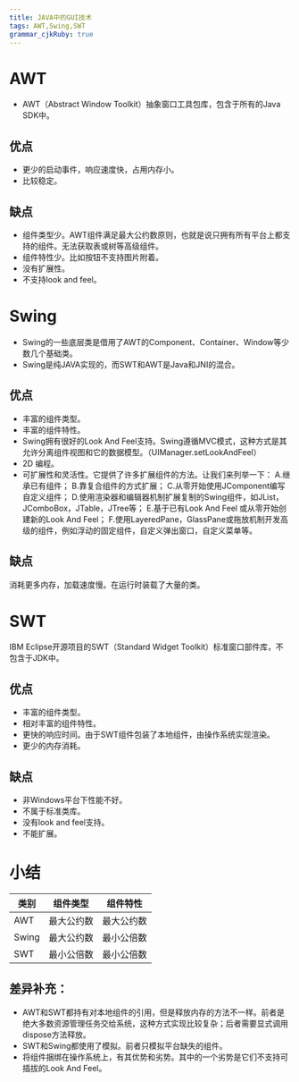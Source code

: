 ```yaml
---
title: JAVA中的GUI技术
tags: AWT,Swing,SWT
grammar_cjkRuby: true
---
```

# AWT
* AWT（Abstract Window Toolkit）抽象窗口工具包库，包含于所有的Java SDK中。
## 优点
* 更少的启动事件，响应速度快，占用内存小。
* 比较稳定。
## 缺点
* 组件类型少。AWT组件满足最大公约数原则，也就是说只拥有所有平台上都支持的组件。无法获取表或树等高级组件。
* 组件特性少。比如按钮不支持图片附着。
* 没有扩展性。
* 不支持look and feel。


# Swing
* Swing的一些底层类是借用了AWT的Component、Container、Window等少数几个基础类。
* Swing是纯JAVA实现的，而SWT和AWT是Java和JNI的混合。
## 优点
* 丰富的组件类型。
* 丰富的组件特性。
*   Swing拥有很好的Look And Feel支持。Swing遵循MVC模式，这种方式是其允许分离组件视图和它的数据模型。（UIManager.setLookAndFeel）
*   2D 编程。
*   可扩展性和灵活性。它提供了许多扩展组件的方法。让我们来列举一下：
   A.继承已有组件；
   B.靠复合组件的方式扩展；
   C.从零开始使用JComponent编写自定义组件；
   D.使用渲染器和编辑器机制扩展复制的Swing组件，如JList，JComboBox，JTable，JTree等；
   E.基于已有Look And Feel 或从零开始创建新的Look And Feel；
  F.使用LayeredPane，GlassPane或拖放机制开发高级的组件，例如浮动的固定组件，自定义弹出窗口，自定义菜单等。
  ## 缺点
  消耗更多内存，加载速度慢。在运行时装载了大量的类。
# SWT
IBM Eclipse开源项目的SWT（Standard Widget Toolkit）标准窗口部件库，不包含于JDK中。
## 优点
* 丰富的组件类型。
*  相对丰富的组件特性。
*  更快的响应时间。由于SWT组件包装了本地组件，由操作系统实现渲染。
*  更少的内存消耗。
## 缺点
*  非Windows平台下性能不好。
*  不属于标准类库。
*  没有look and feel支持。
*  不能扩展。
# 小结
  类别 | 组件类型|组件特性
------------- | ------------- | -------------
AWT |最大公约数|最大公约数
Swing | 最大公约数|最小公倍数
SWT | 最小公倍数|最小公倍数

## 差异补充：
* AWT和SWT都持有对本地组件的引用，但是释放内存的方法不一样。前者是绝大多数资源管理任务交给系统，这种方式实现比较复杂；后者需要显式调用dispose方法释放。
* SWT和Swing都使用了模拟。前者只模拟平台缺失的组件。
* 将组件捆绑在操作系统上，有其优势和劣势。其中的一个劣势是它们不支持可插拔的Look And Feel。

